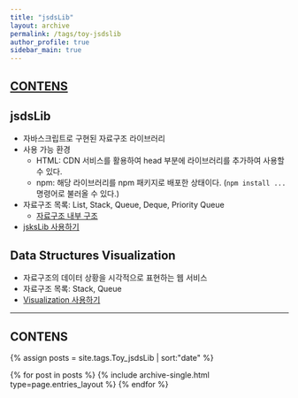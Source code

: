 ```yaml
---
title: "jsdsLib"
layout: archive
permalink: /tags/toy-jsdslib
author_profile: true
sidebar_main: true
---
```


## [CONTENS](#contents)
## jsdsLib
- 자바스크립트로 구현된 자료구조 라이브러리
- 사용 가능 환경
  - HTML: CDN 서비스를 활용하여 head 부분에 라이브러리를 추가하여 사용할 수 있다.
  - npm: 해당 라이브러리를 npm 패키지로 배포한 상태이다. (```npm install ...``` 명령어로 불러올 수 있다.)
- 자료구조 목록: List, Stack, Queue, Deque, Priority Queue
  - [자료구조 내부 구조]()
- [jsksLib 사용하기](https://github.com/CODEMCD/jsdsLib)

## Data Structures Visualization
- 자료구조의 데이터 상황을 시각적으로 표현하는 웹 서비스
- 자료구조 목록: Stack, Queue
- [Visualization 사용하기](https://github.com/CODEMCD/jsdsLib-Visualization)


---
## CONTENS

{% assign posts = site.tags.Toy_jsdsLib | sort:"date" %}

{% for post in posts %}
  {% include archive-single.html type=page.entries_layout %}
{% endfor %}
